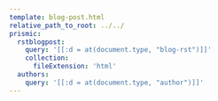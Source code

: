 ```yaml
---
template: blog-post.html
relative_path_to_root: ../../
prismic:
  rstblogpost:
    query: '[[:d = at(document.type, "blog-rst")]]'
    collection:
      fileExtension: 'html'
  authors:
    query: '[[:d = at(document.type, "author")]]'
---
```

